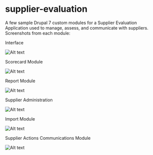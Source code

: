 # supplier-evaluation
A few sample Drupal 7 custom modules for a Supplier Evaluation Application used to manage, assess, and communicate with suppliers. Screenshots from each module:

Interface

![Alt text](/../Screenshots/Sample%20Application%20Interface.PNG?raw=true "Scorecard")

Scorecard Module

![Alt text](/../Screenshots/Sample%20from%20Scorecard%20Module.PNG?raw=true "Scorecard")

Report Module

![Alt text](/../Screenshots/Sample%20from%20Report%20Module.PNG?raw=true "Scorecard Due Report")

Supplier Administration

![Alt text](/../Screenshots/Sample%20from%20Supplier%20Administration%20Module.PNG?raw=true "Supplier Admin List")

Import Module

![Alt text](/../Screenshots/Sample%20from%20Import%20Module.PNG?raw=true "Delivery Import Result")

Supplier Actions Communications Module

![Alt text](/../Screenshots/Sample%20from%20SAC%20Module.PNG?raw=true "Concern Incident")
